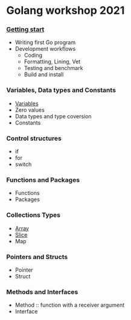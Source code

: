 # Golang workshop 2021

### [Getting start](https://github.com/up1/course-go-2021/tree/main/demo/hello)
* Writing first Go program
* Development workflows
  * Coding
  * Formatting, Lining, Vet
  * Testing and benchmark
  * Build and install

### Variables, Data types and Constants
* [Variables](https://github.com/up1/course-go-2021/tree/main/demo/variables)
* Zero values
* Data types and type coversion
* Constants

### Control structures
* if
* for
* switch

### Functions and Packages
* Functions
* Packages

### Collections Types
* [Array](https://github.com/up1/course-go-2021/tree/main/demo/array)
* [Slice]((https://github.com/up1/course-go-2021/tree/main/demo/slice))
* Map

### Pointers and Structs
* Pointer
* Struct

### Methods and Interfaces
* Method :: function with a receiver argument
* Interface
